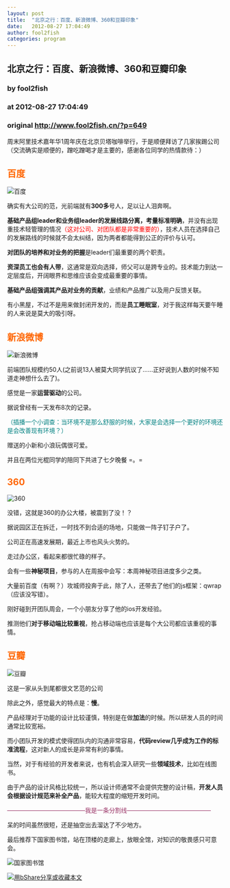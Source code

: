```yaml
---
layout: post
title:  "北京之行：百度、新浪微博、360和豆瓣印象"
date:   2012-08-27 17:04:49
author: fool2fish
categories: program
---
```


## 北京之行：百度、新浪微博、360和豆瓣印象
### by fool2fish
### at 2012-08-27 17:04:49
### original <http://www.fool2fish.cn/?p=649>

<p>周末阿里技术嘉年华1周年庆在北京贝塔咖啡举行，于是顺便拜访了几家挨踢公司（交流确实是顺便的，蹭吃蹭喝才是主要的，感谢各位同学的热情款待：）</p>
<h2><span style="color:#ff6600">百度</span></h2>
<p><img src="http://pic.yupoo.com/fool2fish/CdNhev4H/medium.jpg" alt="百度"></p>
<p>确实有大公司的范，光前端就有<strong>300多</strong>号人，足以让人泪奔啊。</p>
<p><strong>基础产品组leader和业务组leader的发展线路分离，考量标准明确</strong>，并没有出现重技术轻管理的情况<span style="color:#ff0000">（这对公司、对团队都是非常重要的）</span>，技术人员在选择自己的发展路线的时候就不会太纠结，因为两者都能得到公正的评价与认可。</p>
<p><strong>对团队的培养和对业务的把握</strong>是leader们最重要的两个职责。</p>
<p><strong>资深员工也会有人带</strong>，这通常是双向选择，师父可以是跨专业的。技术能力到达一定层度后，开阔眼界和思维应该会变成最重要的事情。</p>
<p><strong>基础产品组强调其产品对业务的贡献</strong>，业绩和产品推广以及用户反馈关联。</p>
<p>有小黑屋，不过不是用来做封闭开发的，而是<strong>员工睡眠室</strong>，对于我这样每天要午睡的人来说是莫大的吸引呀。</p>
<h2><span style="color:#ff6600">新浪微博</span></h2>
<p><img src="http://pic.yupoo.com/fool2fish/CdNhevGz/medium.jpg" alt="新浪微博"></p>
<p>前端团队规模约50人(之前说13人被莫大同学抗议了……正好说到人数的时候不知道走神想什么去了)。</p>
<p>感觉是一家<strong>运营驱动</strong>的公司。</p>
<p>据说曾经有一天发布8次的记录。</p>
<p><span style="color:#008080">（插播一个小调查：当环境不是那么舒服的时候，大家是会选择一个更好的环境还是会改善现有环境？）</span></p>
<p>赠送的小新和小浪玩偶很可爱。</p>
<p>并且在两位光棍同学的陪同下共进了七夕晚餐 =。=</p>
<h2><span style="color:#ff6600">360</span></h2>
<p><img src="http://pic.yupoo.com/fool2fish/CdNhe2uh/medium.jpg" alt="360"></p>
<p>没错，这就是360的办公大楼，被震到了没！？</p>
<p>据说园区正在拆迁，一时找不到合适的场地，只能做一阵子钉子户了。</p>
<p>公司正在高速发展期，最近上市也风头火势的。</p>
<p>走过办公区，看起来都很忙碌的样子。</p>
<p>会有一些<strong>神秘项目</strong>，参与的人在周报中会写：本周神秘项目进度多少之类。</p>
<p>大量前百度（有啊？）攻城师投奔于此，除了人，还带去了他们的js框架：qwrap（应该没写错）。</p>
<p>刚好碰到开团队周会，一个小朋友分享了他的ios开发经验。</p>
<p>推测他们<strong>对于移动端比较重视</strong>，抢占移动端也应该是每个大公司都应该重视的事情。</p>
<h2><span style="color:#ff6600">豆瓣</span></h2>
<p><img src="http://pic.yupoo.com/fool2fish/CdNhet6V/medium.jpg" alt="豆瓣"></p>
<p>这是一家从头到尾都很文艺范的公司</p>
<p>除此之外，感觉最大的特点是：<strong>慢</strong>。</p>
<p>产品经理对于功能的设计比较谨慎，特别是在做<strong>加法</strong>的时候。所以研发人员的时间通常比较宽裕。</p>
<p>而小团队开发的模式使得团队内的沟通非常容易，<strong>代码review几乎成为工作的标准流程</strong>，这对新人的成长是非常有利的事情。</p>
<p>当然，对于有经验的开发者来说，也有机会深入研究一些<strong>领域技术</strong>，比如在线图书。</p>
<p>由于产品的设计风格比较统一，所以设计师通常不会提供完整的设计稿，<strong>开发人员会根据设计规范来补全产品</strong>，能较大程度的缩短开发时间。</p>
<p><span style="color:#993366">—————————————我是一条分割线——————————————</span></p>
<p>呆的时间虽然很短，还是抽空出去溜达了不少地方。</p>
<p>最后推荐下国家图书馆，站在顶楼的走廊上，放眼全馆，对知识的敬畏感只可意会。</p>
<p><img src="http://pic.yupoo.com/fool2fish/CdNheITZ/medium.jpg" alt="国家图书馆"></p>
<p><a href="http://www.bshare.cn/share?url=http%3A%2F%2Fwww.fool2fish.cn%2F%3Fp%3D649&amp;title=%E5%8C%97%E4%BA%AC%E4%B9%8B%E8%A1%8C%EF%BC%9A%E7%99%BE%E5%BA%A6%E3%80%81%E6%96%B0%E6%B5%AA%E5%BE%AE%E5%8D%9A%E3%80%81360%E5%92%8C%E8%B1%86%E7%93%A3%E5%8D%B0%E8%B1%A1" title="用bShare分享或收藏本文"><img src="http://static.bshare.cn/frame/images/button_custom1-zh.gif" alt="用bShare分享或收藏本文"></a></p><img src="http://www1.feedsky.com/t1/691087668/fool2fish/feedsky/s.gif?r=http://www.fool2fish.cn/?p=649" border="0" height="0" width="0">